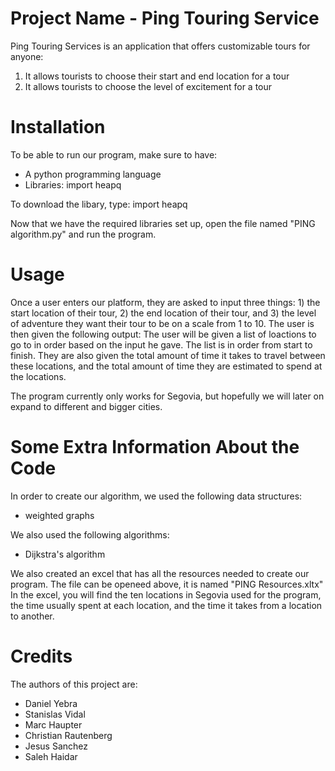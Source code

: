 # Project Name - Ping Touring Service

Ping Touring Services is an application that offers customizable tours for anyone:
1) It allows tourists to choose their start and end location for a tour
2) It allows tourists to choose the level of excitement for a tour

# Installation

To be able to run our program, make sure to have:
- A python programming language
- Libraries: import heapq

To download the libary, type:
import heapq

Now that we have the required libraries set up, open the file named "PING algorithm.py" and run the program.

# Usage

Once a user enters our platform, they are asked to input three things: 1) the start location of their tour, 2) the end location of their tour, and 3) the level of adventure they want their tour to be on a scale from 1 to 10.
The user is then given the following output: 
The user will be given a list of loactions to go to in order based on the input he gave. The list is in order from start to finish. They are also given the total amount of time it takes to travel between these locations, and the total amount of time they are estimated to spend at the locations.

The program currently only works for Segovia, but hopefully we will later on expand to different and bigger cities. 

# Some Extra Information About the Code

In order to create our algorithm, we used the following data structures:
- weighted graphs

We also used the following algorithms:
- Dijkstra's algorithm

We also created an excel that has all the resources needed to create our program. The file can be openeed above, it is named "PING Resources.xltx"
In the excel, you will find the ten locations in Segovia used for the program, the time usually spent at each location, and the time it takes from a
location to another.

# Credits

The authors of this project are:
- Daniel Yebra
- Stanislas Vidal
- Marc Haupter
- Christian Rautenberg
- Jesus Sanchez
- Saleh Haidar
